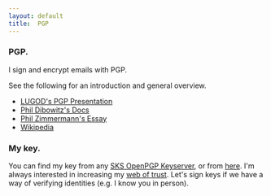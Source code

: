 ```yaml
---
layout: default
title:  PGP
---
```


### PGP.
I sign and encrypt emails with PGP.

See the following for an introduction and general overview.

 + [LUGOD's PGP Presentation](http://www.lugod.org/presentations/pgp/)
 + [Phil Dibowitz's Docs](http://www.phildev.net/pgp/)
 + [Phil Zimmermann's Essay](http://www.philzimmermann.com/EN/essays/WhyIWrotePGP.html)
 + [Wikipedia](http://en.wikipedia.org/wiki/Pretty_Good_Privacy)

### My key.
You can find my key from any
[SKS OpenPGP Keyserver](http://keyserver.cns.vt.edu/),
or from [here](../data/bdamos_pgp.asc).
I'm always interested in increasing my
[web of trust](http://en.wikipedia.org/wiki/Web_of_trust).
Let's sign keys if we have a way of verifying identities
(e.g. I know you in person).
